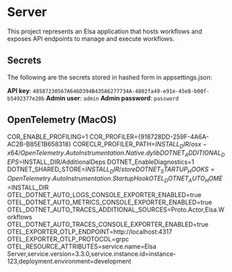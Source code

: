 # Server

This project represents an Elsa application that hosts workflows and exposes API endpoints to manage and execute workflows.

## Secrets
The following are the secrets stored in hashed form in appsettings.json:

**API key**: `48587230567A646D394B435A6277734A-4802fa49-e91e-45e8-b00f-b5492377e20b`
**Admin user**: `admin`
**Admin password**: `password`

## OpenTelemetry (MacOS)

COR_ENABLE_PROFILING=1
COR_PROFILER={918728DD-259F-4A6A-AC2B-B85E1B658318}
CORECLR_PROFILER_PATH=$INSTALL_DIR/osx-x64/OpenTelemetry.AutoInstrumentation.Native.dylib
DOTNET_ADDITIONAL_DEPS=$INSTALL_DIR/AdditionalDeps
DOTNET_EnableDiagnostics=1
DOTNET_SHARED_STORE=$INSTALL_DIR/store
DOTNET_STARTUP_HOOKS=OpenTelemetry.AutoInstrumentation.StartupHook
OTEL_DOTNET_AUTO_HOME=$INSTALL_DIR
OTEL_DOTNET_AUTO_LOGS_CONSOLE_EXPORTER_ENABLED=true
OTEL_DOTNET_AUTO_METRICS_CONSOLE_EXPORTER_ENABLED=true
OTEL_DOTNET_AUTO_TRACES_ADDITIONAL_SOURCES=Proto.Actor,Elsa.Workflows
OTEL_DOTNET_AUTO_TRACES_CONSOLE_EXPORTER_ENABLED=true
OTEL_EXPORTER_OTLP_ENDPOINT=http://localhost:4317
OTEL_EXPORTER_OTLP_PROTOCOL=grpc
OTEL_RESOURCE_ATTRIBUTES=service.name=Elsa Server,service.version=3.3.0,service.instance.id=instance-123,deployment.environment=development